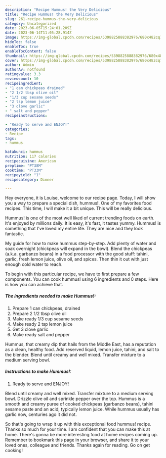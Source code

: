 ```yaml
---
description: "Recipe Hummus! the Very Delicious"
title: "Recipe Hummus! the Very Delicious"
slug: 261-recipe-hummus-the-very-delicious
category: Uncategorized
date: 2023-06-05T15:24:01.209Z
date: 2023-06-14T11:05:28.914Z
image: https://img-global.cpcdn.com/recipes/5398825888382976/680x482cq70/hummus-recipe-main-photo.jpg
hideToc: false
enableToc: true
enableTocContent: false
thumbnail: https://img-global.cpcdn.com/recipes/5398825888382976/680x482cq70/hummus-recipe-main-photo.jpg
cover: https://img-global.cpcdn.com/recipes/5398825888382976/680x482cq70/hummus-recipe-main-photo.jpg
author: Admin
authorAv: notfound
ratingvalue: 3.3
reviewcount: 10
recipeingredient:
- "1 can chickpeas drained"
- "2 1/2 tbsp olive oil"
- "1/3 cup sesame seeds"
- "2 tsp lemon juice"
- "3 clove garlic"
- " salt and pepper"
recipeinstructions:

- "Ready to serve and ENJOY!"
categories:
- Recipe
tags:
- hummus

katakunci: hummus 
nutrition: 117 calories
recipecuisine: American
preptime: "PT38M"
cooktime: "PT33M"
recipeyield: "1"
recipecategory: Dinner

---
```



Hey everyone, it is Louise, welcome to our recipe page. Today, I will show you a way to prepare a special dish, hummus!. One of my favorites food recipes. This time, I will make it a bit unique. This will be really delicious.

Hummus! is one of the most well liked of current trending foods on earth. It's enjoyed by millions daily. It is easy, it's fast, it tastes yummy. Hummus! is something that I've loved my entire life. They are nice and they look fantastic.

My guide for how to make hummus step-by-step. Add plenty of water and soak overnight (chickpeas will expand in the bowl). Blend the chickpeas (a.k.a. garbanzo beans) in a food processor with the good stuff: tahini, garlic, fresh lemon juice, olive oil, and spices. Then thin it out with just enough cold water to reach.


To begin with this particular recipe, we have to first prepare a few components. You can cook hummus! using 6 ingredients and 0 steps. Here is how you can achieve that.

<!--inarticleads1-->

##### The ingredients needed to make Hummus!:

1. Prepare 1 can chickpeas, drained
1. Prepare 2 1/2 tbsp olive oil
1. Make ready 1/3 cup sesame seeds
1. Make ready 2 tsp lemon juice
1. Get 3 clove garlic
1. Make ready  salt and pepper


Hummus, that creamy dip that hails from the Middle East, has a reputation as a clean, healthy food. Add reserved liquid, lemon juice, tahini, and salt to the blender. Blend until creamy and well mixed. Transfer mixture to a medium serving bowl. 

<!--inarticleads2-->

##### Instructions to make Hummus!:


1. Ready to serve and ENJOY!

Blend until creamy and well mixed. Transfer mixture to a medium serving bowl. Drizzle olive oil and sprinkle pepper over the top. Hummus is a smooth and creamy puree of cooked chickpeas (garbanzo beans), tahini sesame paste and an acid, typically lemon juice. While hummus usually has garlic now, centuries ago it did not. 

So that's going to wrap it up with this exceptional food hummus! recipe. Thanks so much for your time. I am confident that you can make this at home. There's gonna be more interesting food at home recipes coming up. Remember to bookmark this page in your browser, and share it to your loved ones, colleague and friends. Thanks again for reading. Go on get cooking!
